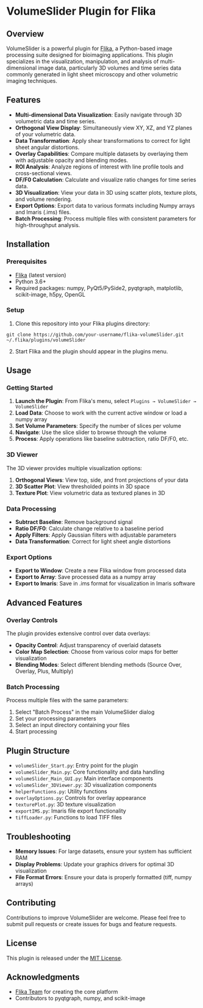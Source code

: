 # VolumeSlider Plugin for Flika

## Overview

VolumeSlider is a powerful plugin for [Flika](https://github.com/flika-org/flika), a Python-based image processing suite designed for bioimaging applications. This plugin specializes in the visualization, manipulation, and analysis of multi-dimensional image data, particularly 3D volumes and time series data commonly generated in light sheet microscopy and other volumetric imaging techniques.

## Features

- **Multi-dimensional Data Visualization**: Easily navigate through 3D volumetric data and time series.
- **Orthogonal View Display**: Simultaneously view XY, XZ, and YZ planes of your volumetric data.
- **Data Transformation**: Apply shear transformations to correct for light sheet angular distortions.
- **Overlay Capabilities**: Compare multiple datasets by overlaying them with adjustable opacity and blending modes.
- **ROI Analysis**: Analyze regions of interest with line profile tools and cross-sectional views.
- **DF/F0 Calculation**: Calculate and visualize ratio changes for time series data.
- **3D Visualization**: View your data in 3D using scatter plots, texture plots, and volume rendering.
- **Export Options**: Export data to various formats including Numpy arrays and Imaris (.ims) files.
- **Batch Processing**: Process multiple files with consistent parameters for high-throughput analysis.

## Installation

### Prerequisites
- [Flika](https://github.com/flika-org/flika) (latest version)
- Python 3.6+
- Required packages: numpy, PyQt5/PySide2, pyqtgraph, matplotlib, scikit-image, h5py, OpenGL

### Setup
1. Clone this repository into your Flika plugins directory:
```
git clone https://github.com/your-username/flika-volumeSlider.git ~/.flika/plugins/volumeSlider
```

2. Start Flika and the plugin should appear in the plugins menu.

## Usage

### Getting Started

1. **Launch the Plugin**: From Flika's menu, select `Plugins → VolumeSlider → VolumeSlider`
2. **Load Data**: Choose to work with the current active window or load a numpy array
3. **Set Volume Parameters**: Specify the number of slices per volume
4. **Navigate**: Use the slice slider to browse through the volume
5. **Process**: Apply operations like baseline subtraction, ratio DF/F0, etc.

### 3D Viewer

The 3D viewer provides multiple visualization options:

1. **Orthogonal Views**: View top, side, and front projections of your data
2. **3D Scatter Plot**: View thresholded points in 3D space
3. **Texture Plot**: View volumetric data as textured planes in 3D

### Data Processing

- **Subtract Baseline**: Remove background signal
- **Ratio DF/F0**: Calculate change relative to a baseline period
- **Apply Filters**: Apply Gaussian filters with adjustable parameters
- **Data Transformation**: Correct for light sheet angle distortions

### Export Options

- **Export to Window**: Create a new Flika window from processed data
- **Export to Array**: Save processed data as a numpy array
- **Export to Imaris**: Save in .ims format for visualization in Imaris software

## Advanced Features

### Overlay Controls

The plugin provides extensive control over data overlays:

- **Opacity Control**: Adjust transparency of overlaid datasets
- **Color Map Selection**: Choose from various color maps for better visualization
- **Blending Modes**: Select different blending methods (Source Over, Overlay, Plus, Multiply)

### Batch Processing

Process multiple files with the same parameters:
1. Select "Batch Process" in the main VolumeSlider dialog
2. Set your processing parameters
3. Select an input directory containing your files
4. Start processing

## Plugin Structure

- `volumeSlider_Start.py`: Entry point for the plugin
- `volumeSlider_Main.py`: Core functionality and data handling
- `volumeSlider_Main_GUI.py`: Main interface components
- `volumeSlider_3DViewer.py`: 3D visualization components
- `helperFunctions.py`: Utility functions
- `overlayOptions.py`: Controls for overlay appearance
- `texturePlot.py`: 3D texture visualization
- `exportIMS.py`: Imaris file export functionality
- `tiffLoader.py`: Functions to load TIFF files

## Troubleshooting

- **Memory Issues**: For large datasets, ensure your system has sufficient RAM
- **Display Problems**: Update your graphics drivers for optimal 3D visualization
- **File Format Errors**: Ensure your data is properly formatted (tiff, numpy arrays)

## Contributing

Contributions to improve VolumeSlider are welcome. Please feel free to submit pull requests or create issues for bugs and feature requests.

## License

This plugin is released under the [MIT License](LICENSE.md).

## Acknowledgments

- [Flika Team](https://github.com/flika-org/flika) for creating the core platform
- Contributors to pyqtgraph, numpy, and scikit-image
